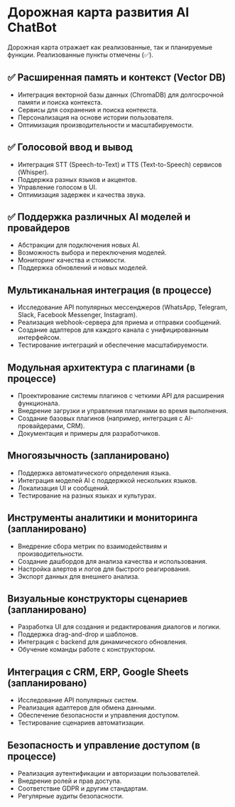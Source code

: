 # Дорожная карта развития AI ChatBot

Дорожная карта отражает как реализованные, так и планируемые функции. Реализованные пункты отмечены (✅).

## ✅ Расширенная память и контекст (Vector DB)
- Интеграция векторной базы данных (ChromaDB) для долгосрочной памяти и поиска контекста.
- Сервисы для сохранения и поиска контекста.
- Персонализация на основе истории пользователя.
- Оптимизация производительности и масштабируемости.

## ✅ Голосовой ввод и вывод
- Интеграция STT (Speech-to-Text) и TTS (Text-to-Speech) сервисов (Whisper).
- Поддержка разных языков и акцентов.
- Управление голосом в UI.
- Оптимизация задержек и качества звука.

## ✅ Поддержка различных AI моделей и провайдеров
- Абстракции для подключения новых AI.
- Возможность выбора и переключения моделей.
- Мониторинг качества и стоимости.
- Поддержка обновлений и новых моделей.

## Мультиканальная интеграция (в процессе)
- Исследование API популярных мессенджеров (WhatsApp, Telegram, Slack, Facebook Messenger, Instagram).
- Реализация webhook-сервера для приема и отправки сообщений.
- Создание адаптеров для каждого канала с унифицированным интерфейсом.
- Тестирование интеграций и обеспечение масштабируемости.

## Модульная архитектура с плагинами (в процессе)
- Проектирование системы плагинов с четкими API для расширения функционала.
- Внедрение загрузки и управления плагинами во время выполнения.
- Создание базовых плагинов (например, интеграция с AI-провайдерами, CRM).
- Документация и примеры для разработчиков.

## Многоязычность (запланировано)
- Поддержка автоматического определения языка.
- Интеграция моделей AI с поддержкой нескольких языков.
- Локализация UI и сообщений.
- Тестирование на разных языках и культурах.

## Инструменты аналитики и мониторинга (запланировано)
- Внедрение сбора метрик по взаимодействиям и производительности.
- Создание дашбордов для анализа качества и использования.
- Настройка алертов и логов для быстрого реагирования.
- Экспорт данных для внешнего анализа.

## Визуальные конструкторы сценариев (запланировано)
- Разработка UI для создания и редактирования диалогов и логики.
- Поддержка drag-and-drop и шаблонов.
- Интеграция с backend для динамического обновления.
- Обучение команды работе с конструктором.

## Интеграция с CRM, ERP, Google Sheets (запланировано)
- Исследование API популярных систем.
- Реализация адаптеров для обмена данными.
- Обеспечение безопасности и управления доступом.
- Тестирование сценариев автоматизации.

## Безопасность и управление доступом (в процессе)
- Реализация аутентификации и авторизации пользователей.
- Внедрение ролей и прав доступа.
- Соответствие GDPR и другим стандартам.
- Регулярные аудиты безопасности.